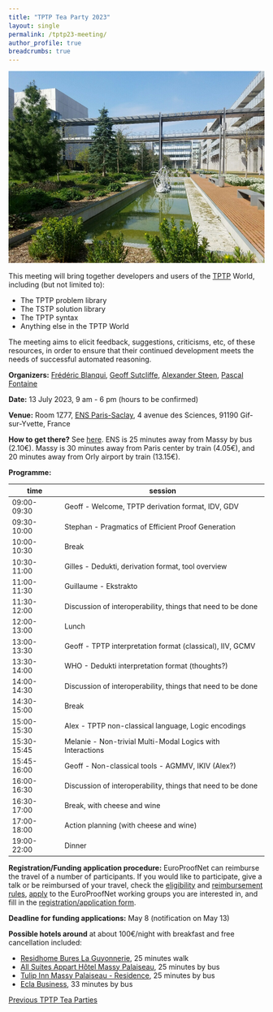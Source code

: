 ```yaml
---
title: "TPTP Tea Party 2023"
layout: single
permalink: /tptp23-meeting/
author_profile: true
breadcrumbs: true
---
```


<img src="/_pages/WG2/Jul2023/20230418_114508_resized.jpg"/>

This meeting will bring together developers and users of the [TPTP](https://tptp.org) World, including (but not limited to):
  * The TPTP problem library
  * The TSTP solution library
  * The TPTP syntax
  * Anything else in the TPTP World

The meeting aims to elicit feedback, suggestions, criticisms, etc, of these resources, in order to ensure that their continued development meets the needs of successful automated reasoning.

**Organizers:** [Frédéric Blanqui](https://blanqui.gitlabpages.inria.fr/), [Geoff Sutcliffe](https://www.cs.miami.edu/home/geoff/), [Alexander Steen](https://www.alexandersteen.de/), [Pascal Fontaine](https://people.montefiore.uliege.be/pfontain/)

**Date:** 13 July 2023, 9 am - 6 pm (hours to be confirmed)

**Venue:** Room 1Z77, [ENS Paris-Saclay](https://ens-paris-saclay.fr/), 4 avenue des Sciences, 91190 Gif-sur-Yvette, France

**How to get there?** See [here](https://ens-paris-saclay.fr/en/school/how-find-us). ENS is 25 minutes away from Massy by bus (2.10€). Massy is 30 minutes away from Paris center by train (4.05€), and 20 minutes away from Orly airport by train (13.15€).

**Programme:**

| time | session |
| --- | --- |
| 09:00-09:30 | Geoff - Welcome, TPTP derivation format, IDV, GDV |
| 09:30-10:00 | Stephan - Pragmatics of Efficient Proof Generation |
| 10:00-10:30 | Break |
| 10:30-11:00 | Gilles - Dedukti, derivation format, tool overview |
| 11:00-11:30 | Guillaume - Ekstrakto |
| 11:30-12:00 | Discussion of interoperability, things that need to be done |
| 12:00-13:00 | Lunch |
| 13:00-13:30 | Geoff - TPTP interpretation format (classical), IIV, GCMV |
| 13:30-14:00 | WHO - Dedukti interpretation format (thoughts?) |
| 14:00-14:30 | Discussion of interoperability, things that need to be done |
| 14:30-15:00 | Break |
| 15:00-15:30 | Alex - TPTP non-classical language, Logic encodings |
| 15:30-15:45 | Melanie - Non-trivial Multi-Modal Logics with Interactions |
| 15:45-16:00 | Geoff - Non-classical tools - AGMMV, IKIV (Alex?) |
| 16:00-16:30 | Discussion of interoperability, things that need to be done |
| 16:30-17:00 | Break, with cheese and wine |
| 17:00-18:00 | Action planning (with cheese and wine) |
| 19:00-22:00 | Dinner |

**Registration/Funding application procedure:** EuroProofNet can reimburse the travel of a number of participants. If you would like to participate, give a talk or be reimbursed of your travel, check the [eligibility](https://europroofnet.github.io/eligibility/) and [reimbursement rules](https://europroofnet.github.io/reimbursement-rules/), [apply](https://e-services.cost.eu/action/CA20111/working-groups/apply) to the EuroProofNet working groups you are interested in, and fill in the [registration/application form](https://forms.gle/XQmngrzyA5swMaHe8).

**Deadline for funding applications:** May 8 (notification on May 13)

**Possible hotels around** at about 100€/night with breakfast and free cancellation included:
- [Residhome Bures La Guyonnerie](https://www.booking.com/hotel/fr/la-guyonnerie.fr.html), 25 minutes walk
- [All Suites Appart Hôtel Massy Palaiseau](https://www.booking.com/hotel/fr/all-suites-palaiseau.fr.html), 25 minutes by bus
- [Tulip Inn Massy Palaiseau - Residence](https://www.booking.com/hotel/fr/tulip-inn-massy-palaiseau-residence.fr.html), 25 minutes by bus
- [Ecla Business](https://www.booking.com/hotel/fr/ecla-campus-palaiseau.fr.html), 33 minutes by bus 

<!--**Cost:** Participants will have to pay for their travel, accommodation and meals. If you are reimbursed by EuroProofNet, note that the daily allowance has been fixed at 125 euros. See the [reimbursement rules](https://europroofnet.github.io/reimbursement-rules/) for more details.-->

<!--**Participants (15):**-->

<!--**Programme:** TBA-->

[Previous TPTP Tea Parties](https://www.tptp.org/TPTP/TPTPTParty/)

